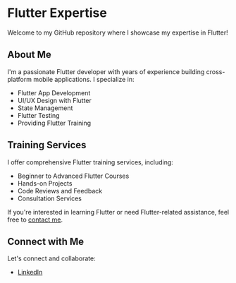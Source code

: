 # Flutter Expertise

Welcome to my GitHub repository where I showcase my expertise in Flutter!

## About Me

I'm a passionate Flutter developer with years of experience building cross-platform mobile applications. I specialize in:

- Flutter App Development
- UI/UX Design with Flutter
- State Management
- Flutter Testing
- Providing Flutter Training

## Training Services

I offer comprehensive Flutter training services, including:

- Beginner to Advanced Flutter Courses
- Hands-on Projects
- Code Reviews and Feedback
- Consultation Services

If you're interested in learning Flutter or need Flutter-related assistance, feel free to [contact me](mailto:your.email@example.com).

## Connect with Me

Let's connect and collaborate:

- [LinkedIn](https://www.linkedin.com/in/soumen-das-39565557/)

